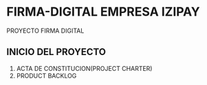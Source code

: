 # FIRMA-DIGITAL EMPRESA IZIPAY
PROYECTO FIRMA DIGITAL
## INICIO DEL PROYECTO
1. ACTA DE CONSTITUCION(PROJECT CHARTER)
2. PRODUCT BACKLOG
